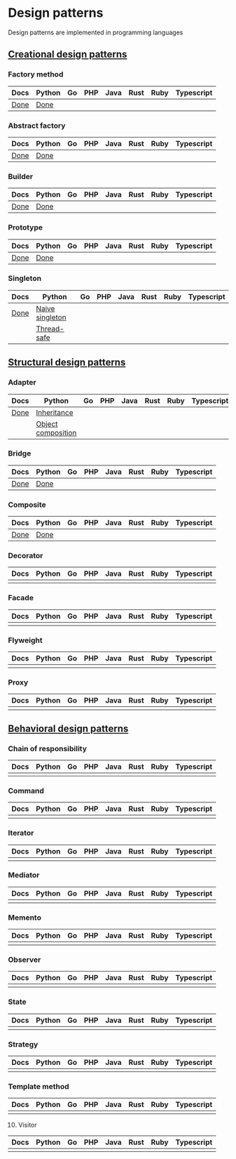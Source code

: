 # Design patterns

Design patterns are implemented in programming languages

## [Creational design patterns](https://refactoring.guru/design-patterns/creational-patterns)

### Factory method

| Docs                                             | Python                                                | Go  | PHP | Java | Rust | Ruby | Typescript |
| ------------------------------------------------ | ----------------------------------------------------- | --- | --- | ---- | ---- | ---- | ---------- |
| [Done](./creational-patterns/factory\_method.md) | [Done](./creational-patterns/factory\_method/main.py) |     |     |      |      |      |            |

### Abstract factory

| Docs                                               | Python                                                  | Go  | PHP | Java | Rust | Ruby | Typescript |
| -------------------------------------------------- | ------------------------------------------------------- | --- | --- | ---- | ---- | ---- | ---------- |
| [Done](./creational-patterns/abstract\_factory.md) | [Done](./creational-patterns/abstract\_factory/main.py) |     |     |      |      |      |            |

### Builder

| Docs                                     | Python                                        | Go  | PHP | Java | Rust | Ruby | Typescript |
| ---------------------------------------- | --------------------------------------------- | --- | --- | ---- | ---- | ---- | ---------- |
| [Done](./creational-patterns/builder.md) | [Done](./creational-patterns/builder/main.py) |     |     |      |      |      |            |

### Prototype

| Docs                                       | Python                                          | Go  | PHP | Java | Rust | Ruby | Typescript |
| ------------------------------------------ | ----------------------------------------------- | --- | --- | ---- | ---- | ---- | ---------- |
| [Done](./creational-patterns/prototype.md) | [Done](./creational-patterns/prototype/main.py) |     |     |      |      |      |            |

### Singleton

| Docs                                       | Python                                                         | Go  | PHP | Java | Rust | Ruby | Typescript |
| ------------------------------------------ | -------------------------------------------------------------- | --- | --- | ---- | ---- | ---- | ---------- |
| [Done](./creational-patterns/singleton.md) | [Naive singleton](./creational-patterns/singleton/naive.py)    |     |     |      |      |      |            |
|                                            | [Thread-safe](./creational-patterns/singleton/thread\_safe.py) |     |     |      |      |      |            |

## [Structural design patterns](https://refactoring.guru/design-patterns/structural-patterns)

### Adapter

| Docs                                            | Python                                                                    | Go  | PHP | Java | Rust | Ruby | Typescript |
| ----------------------------------------------- | ------------------------------------------------------------------------- | --- | --- | ---- | ---- | ---- | ---------- |
| [Done](./structural-patterns/adapter/README.md) | [Inheritance](./structural-patterns/adapter/inheritance.py)               |     |     |      |      |      |            |
|                                                 | [Object composition](./structural-patterns/adapter/object_composition.py) |     |     |      |      |      |            |

### Bridge

| Docs                                           | Python                                       | Go  | PHP | Java | Rust | Ruby | Typescript |
| ---------------------------------------------- | -------------------------------------------- | --- | --- | ---- | ---- | ---- | ---------- |
| [Done](./structural-patterns/bridge/README.md) | [Done](./structural-patterns/bridge/main.py) |     |     |      |      |      |            |

### Composite

| Docs                                              | Python                                          | Go  | PHP | Java | Rust | Ruby | Typescript |
| ------------------------------------------------- | ----------------------------------------------- | --- | --- | ---- | ---- | ---- | ---------- |
| [Done](./structural-patterns/composite/README.md) | [Done](./structural-patterns/composite/main.py) |     |     |      |      |      |            |

### Decorator

| Docs | Python | Go  | PHP | Java | Rust | Ruby | Typescript |
| ---- | ------ | --- | --- | ---- | ---- | ---- | ---------- |
|      |        |     |     |      |      |      |            |

### Facade

| Docs | Python | Go  | PHP | Java | Rust | Ruby | Typescript |
| ---- | ------ | --- | --- | ---- | ---- | ---- | ---------- |
|      |        |     |     |      |      |      |            |

### Flyweight

| Docs | Python | Go  | PHP | Java | Rust | Ruby | Typescript |
| ---- | ------ | --- | --- | ---- | ---- | ---- | ---------- |
|      |        |     |     |      |      |      |            |

### Proxy

| Docs | Python | Go  | PHP | Java | Rust | Ruby | Typescript |
| ---- | ------ | --- | --- | ---- | ---- | ---- | ---------- |
|      |        |     |     |      |      |      |            |

## [Behavioral design patterns](https://refactoring.guru/design-patterns/behavioral-patterns)

### Chain of responsibility

| Docs | Python | Go  | PHP | Java | Rust | Ruby | Typescript |
| ---- | ------ | --- | --- | ---- | ---- | ---- | ---------- |
|      |        |     |     |      |      |      |            |

### Command

| Docs | Python | Go  | PHP | Java | Rust | Ruby | Typescript |
| ---- | ------ | --- | --- | ---- | ---- | ---- | ---------- |
|      |        |     |     |      |      |      |            |

### Iterator

| Docs | Python | Go  | PHP | Java | Rust | Ruby | Typescript |
| ---- | ------ | --- | --- | ---- | ---- | ---- | ---------- |
|      |        |     |     |      |      |      |            |

### Mediator

| Docs | Python | Go  | PHP | Java | Rust | Ruby | Typescript |
| ---- | ------ | --- | --- | ---- | ---- | ---- | ---------- |
|      |        |     |     |      |      |      |            |

### Memento

| Docs | Python | Go  | PHP | Java | Rust | Ruby | Typescript |
| ---- | ------ | --- | --- | ---- | ---- | ---- | ---------- |
|      |        |     |     |      |      |      |            |

### Observer

| Docs | Python | Go  | PHP | Java | Rust | Ruby | Typescript |
| ---- | ------ | --- | --- | ---- | ---- | ---- | ---------- |
|      |        |     |     |      |      |      |            |

### State

| Docs | Python | Go  | PHP | Java | Rust | Ruby | Typescript |
| ---- | ------ | --- | --- | ---- | ---- | ---- | ---------- |
|      |        |     |     |      |      |      |            |

### Strategy

| Docs | Python | Go  | PHP | Java | Rust | Ruby | Typescript |
| ---- | ------ | --- | --- | ---- | ---- | ---- | ---------- |
|      |        |     |     |      |      |      |            |

### Template method

| Docs | Python | Go  | PHP | Java | Rust | Ruby | Typescript |
| ---- | ------ | --- | --- | ---- | ---- | ---- | ---------- |
|      |        |     |     |      |      |      |            |

10. Visitor

| Docs | Python | Go  | PHP | Java | Rust | Ruby | Typescript |
| ---- | ------ | --- | --- | ---- | ---- | ---- | ---------- |
|      |        |     |     |      |      |      |            |

